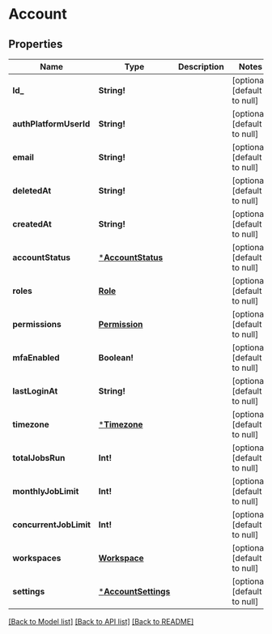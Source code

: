 # Account

## Properties
Name | Type | Description | Notes
------------ | ------------- | ------------- | -------------
**Id_** | **String!** |  | [optional] [default to null]
**authPlatformUserId** | **String!** |  | [optional] [default to null]
**email** | **String!** |  | [optional] [default to null]
**deletedAt** | **String!** |  | [optional] [default to null]
**createdAt** | **String!** |  | [optional] [default to null]
**accountStatus** | [***AccountStatus**](AccountStatus.md) |  | [optional] [default to null]
**roles** | [**Role**](Role.md) |  | [optional] [default to null]
**permissions** | [**Permission**](Permission.md) |  | [optional] [default to null]
**mfaEnabled** | **Boolean!** |  | [optional] [default to null]
**lastLoginAt** | **String!** |  | [optional] [default to null]
**timezone** | [***Timezone**](Timezone.md) |  | [optional] [default to null]
**totalJobsRun** | **Int!** |  | [optional] [default to null]
**monthlyJobLimit** | **Int!** |  | [optional] [default to null]
**concurrentJobLimit** | **Int!** |  | [optional] [default to null]
**workspaces** | [**Workspace**](Workspace.md) |  | [optional] [default to null]
**settings** | [***AccountSettings**](AccountSettings.md) |  | [optional] [default to null]

[[Back to Model list]](../README.md#documentation-for-models) [[Back to API list]](../README.md#documentation-for-api-endpoints) [[Back to README]](../README.md)


